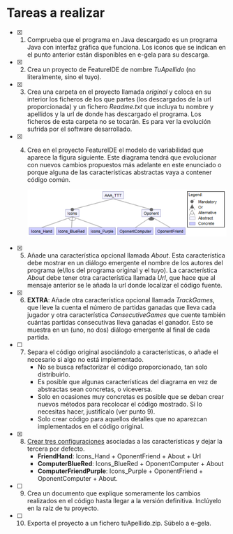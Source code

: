 # Tareas a realizar

- [x] 1.  Comprueba que el programa en Java descargado es un programa Java con interfaz gráfica que funciona. Los iconos que se indican en el punto anterior están disponibles en e-gela para su descarga.

- [x] 2. Crea un proyecto de FeatureIDE de nombre *TuApellido* (no literalmente, sino el tuyo).

- [x] 3. Crea una carpeta en el proyecto llamada *original* y coloca en su interior los ficheros de los que partes (los descargados de la url proporcionada) y un fichero *Readme.txt* que incluya tu nombre y apellidos y la url de donde has descargado el programa. Los ficheros de esta carpeta no se tocarán.
     Es para ver la evolución sufrida por el software desarrollado.

- [x] 4. Crea en el proyecto FeatureIDE el modelo de variabilidad que aparece la figura siguiente. Este
     diagrama tendrá que evolucionar con nuevos cambios propuestos más adelante en este enunciado o porque alguna de las características abstractas vaya a contener código común.

     ![Diagrama de variabilidad base](./images/variabilidad.png)

- [x] 5. Añade una característica opcional llamada *About*. Esta característica debe mostrar en un diálogo emergente el nombre de los autores del programa (el/los del programa original y el tuyo). La característica *About* debe tener otra característica llamada *Url*, que hace que al mensaje anterior se le añada la url donde localizar el código fuente.

- [x] 6. **EXTRA**: Añade otra característica opcional llamada *TrackGames*, que lleve la cuenta el número de partidas ganadas que lleva cada jugador y otra característica *ConsecutiveGames* que cuente también cuántas partidas consecutivas lleva ganadas el ganador. Esto se muestra en un (uno, no dos) diálogo emergente al final de cada partida.

- [ ] 7. Separa el código original asociándolo a características, o añade el necesario si algo no está implementado.
     - No se busca refactorizar el código proporcionado, tan solo distribuirlo.
     - Es posible que algunas características del diagrama en vez de abstractas sean concretas, o viceversa.
     - Solo en ocasiones muy concretas es posible que se deban crear nuevos métodos para recolocar el código mostrado. Si lo necesitas hacer, justifícalo (ver punto 9).
     - Solo crear código para aquellos detalles que no aparezcan implementados en el código original.

- [x] 8. <u>Crear tres configuraciones</u> asociadas a las características y dejar la tercera por defecto.
     - **FriendHand**: Icons_Hand + OponentFriend + About + Url
     - **ComputerBlueRed**: Icons_BlueRed + OponentComputer + About
     - **ComputerFriendPurple**: Icons_Purple + OponentFriend + OponentComputer + About.

- [ ] 9. Crea un documento que explique someramente los cambios realizados en el código hasta llegar a la versión definitiva. Inclúyelo en la raíz de tu proyecto.

- [ ] 10. Exporta el proyecto a un fichero tuApellido.zip. Súbelo a e-gela.